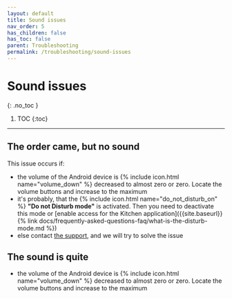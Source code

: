 ```yaml
---
layout: default
title: Sound issues
nav_order: 5
has_children: false
has_toc: false
parent: Troubleshooting
permalink: /troubleshooting/sound-issues
---
```


# Sound issues
{: .no_toc }

1. TOC
{:toc}

---

## The order came, but no sound
This issue occurs if:
- the volume of the Android device is {% include icon.html name="volume_down" %} decreased to almost zero or zero. Locate the volume buttons and increase to the maximum
- it's probably, that the {% include icon.html name="do_not_disturb_on" %} **"Do not Disturb mode"** is activated. Then you need to deactivate this mode or [enable access for the Kitchen application]({{site.baseurl}}{% link docs/frequently-asked-questions-faq/what-is-the-disturb-mode.md %})
- else contact [the support](mailto:support@orderlord.com), and we will try to solve the issue

## The sound is quite
- the volume of the Android device is {% include icon.html name="volume_down" %} decreased to almost zero or zero. Locate the volume buttons and increase to the maximum